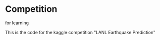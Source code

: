 # Competition
for learning

This is the code for the kaggle competition "LANL Earthquake Prediction"

